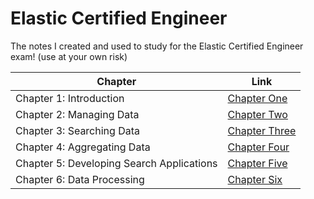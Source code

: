 # Elastic Certified Engineer

The notes I created and used to study for the Elastic Certified Engineer exam! (use at your own risk)

| Chapter                                   | Link                                           |
| ----------------------------------------- | ---------------------------------------------- |
| Chapter 1: Introduction                   | [Chapter One](./Chapters/Chapter%20One.md)     |
| Chapter 2: Managing Data                  | [Chapter Two](./Chapters/Chapter%20Two.md)     |
| Chapter 3: Searching Data                 | [Chapter Three](./Chapters/Chapter%20Three.md) |
| Chapter 4: Aggregating Data               | [Chapter Four](./Chapters/Chapter%20Four.md)   |
| Chapter 5: Developing Search Applications | [Chapter Five](./Chapters/Chapter%20Five.md)   |
| Chapter 6: Data Processing                | [Chapter Six](./Chapters/Chapter%20Six.md)     |